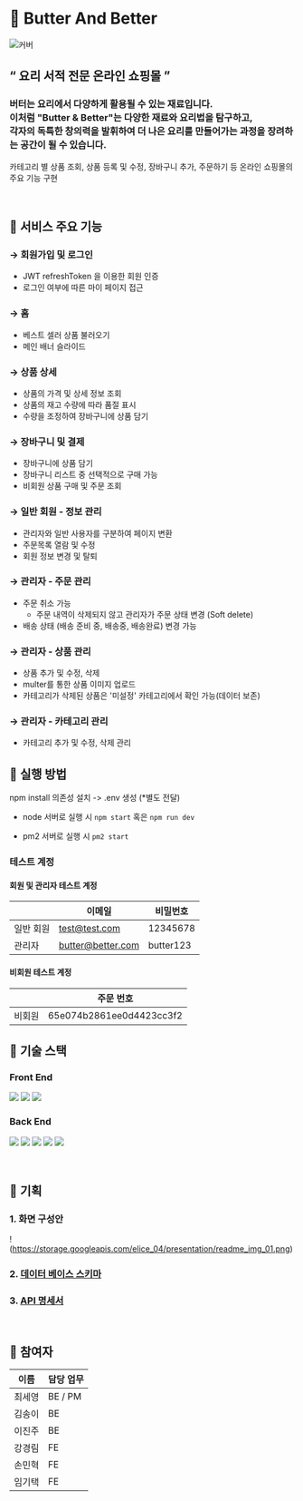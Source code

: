 # 🧈 Butter And Better

![커버](https://storage.googleapis.com/elice_04/presentation/readme_cover.png)

## “ 요리 서적 전문 온라인 쇼핑몰 ”

### 버터는 요리에서 다양하게 활용될 수 있는 재료입니다.<br/>이처럼 "Butter & Better"는 다양한 재료와 요리법을 탐구하고,<br/>각자의 독특한 창의력을 발휘하여 더 나은 요리를 만들어가는 과정을 장려하는 공간이 될 수 있습니다.

카테고리 별 상품 조회, 상품 등록 및 수정, 장바구니 추가, 주문하기 등 온라인 쇼핑몰의 주요 기능 구현

<br/>

## 📍 서비스 주요 기능

### → 회원가입 및 로그인

- JWT refreshToken 을 이용한 회원 인증
- 로그인 여부에 따른 마이 페이지 접근

### → 홈

- 베스트 셀러 상품 불러오기
- 메인 배너 슬라이드

### → 상품 상세

- 상품의 가격 및 상세 정보 조회
- 상품의 재고 수량에 따라 품절 표시
- 수량을 조정하여 장바구니에 상품 담기

### → 장바구니 및 결제

- 장바구니에 상품 담기
- 장바구니 리스트 중 선택적으로 구매 가능
- 비회원 상품 구매 및 주문 조회

### → 일반 회원 - 정보 관리

- 관리자와 일반 사용자를 구분하여 페이지 변환
- 주문목록 열람 및 수정
- 회원 정보 변경 및 탈퇴

### → 관리자 - 주문 관리

- 주문 취소 가능
  - 주문 내역이 삭제되지 않고 관리자가 주문 상태 변경 (Soft delete)
- 배송 상태 (배송 준비 중, 배송중, 배송완료) 변경 가능

### → 관리자 - 상품 관리

- 상품 추가 및 수정, 삭제
- multer를 통한 상품 이미지 업로드
- 카테고리가 삭제된 상품은 '미설정' 카테고리에서 확인 가능(데이터 보존)

### → 관리자 - 카테고리 관리

- 카테고리 추가 및 수정, 삭제 관리

## 📍 실행 방법

npm install 의존성 설치 -> .env 생성 (\*별도 전달)

- node 서버로 실행 시
  `npm start` 혹은 `npm run dev`

- pm2 서버로 실행 시
  `pm2 start`

### 테스트 계정

#### 회원 및 관리자 테스트 계정

|           | 이메일            | 비밀번호  |
| --------- | ----------------- | --------- |
| 일반 회원 | test@test.com     | 12345678  |
| 관리자    | butter@better.com | butter123 |

#### 비회원 테스트 계정

|        | 주문 번호                |
| ------ | ------------------------ |
| 비회원 | 65e074b2861ee0d4423cc3f2 |

## 📍 기술 스택

### Front End

<img src="https://img.shields.io/badge/HTML5-E34F26?style=flat-square&logo=HTML5&logoColor=white"/> <img src="https://img.shields.io/badge/CSS3-1572B6?style=flat-square&logo=CSS3&logoColor=white"/> <img src="https://img.shields.io/badge/JavaScript-F7DF1E?style=flat-square&logo=JavaScript&logoColor=white"/>

### Back End

<img src="https://img.shields.io/badge/Node.js-339933?style=flat-square&logo=Node.js&logoColor=white"/> <img src="https://img.shields.io/badge/express-000000?style=flat-square&logo=express&logoColor=white"/> <img src="https://img.shields.io/badge/MongoDB-47A248?style=flat-square&logo=MongoDB&logoColor=white"/>
<img src="https://img.shields.io/badge/NGINX-009639?style=flat-square&logo=NGINX&logoColor=white"/> <img src="https://img.shields.io/badge/PM2-2B037A?style=flat-square&logo=PM2&logoColor=white"/>

<br/>

## 📍 기획

### 1. 화면 구성안

!(https://storage.googleapis.com/elice_04/presentation/readme_img_01.png)

### 2. [데이터 베이스 스키마]()

### 3. [API 명세서]()

<br/>

## 📍 참여자

| 이름   | 담당 업무 |
| ------ | --------- |
| 최세영 | BE / PM   |
| 김송이 | BE        |
| 이진주 | BE        |
| 강경림 | FE        |
| 손민혁 | FE        |
| 임기택 | FE        |

<br />

